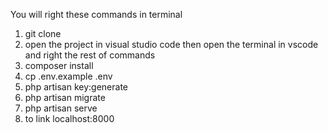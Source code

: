 You will right these commands in terminal
1. git clone <my-cool-project>
2. open the project in visual studio code then open the terminal in vscode and right the rest of commands
3. composer install
4. cp .env.example .env 
5. php artisan key:generate
6. php artisan migrate
7. php artisan serve
8. to link localhost:8000
